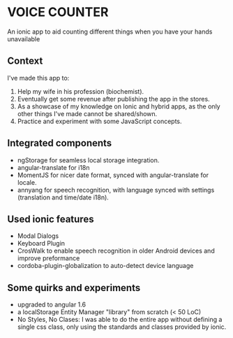 VOICE COUNTER
==============

An ionic app to aid counting different things when you have your hands unavailable

Context
-------
I've made this app to:

1. Help my wife in his profession (biochemist).
2. Eventually get some revenue after publishing the app in the stores.
3. As a showcase of my knowledge on Ionic and hybrid apps, as the only other things I've made cannot be shared/shown.
4. Practice and experiment with some JavaScript concepts.

Integrated components
---------------------
* ngStorage for seamless local storage integration.
* angular-translate for i18n
* MomentJS for nicer date format, synced with angular-translate for locale.
* annyang for speech recognition, with language synced with settings (translation and time/date i18n).

Used ionic features
-------------------
* Modal Dialogs
* Keyboard Plugin
* CrosWalk to enable speech recognition in older Android devices and improve preformance
* cordoba-plugin-globalization to auto-detect device language

Some quirks and experiments
---------------------------
* upgraded to angular 1.6
* a localStorage Entity Manager "library" from scratch (< 50 LoC)
* No Styles, No Clases: I was able to do the entire app without defining a single css class, only using the standards and classes provided by ionic.
